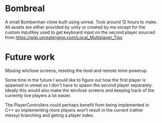 # Bombreal

A small Bomberman clone built using unreal. Took around 12 hours to make. All assets are either provided by unity or created by me except for the custom InputKey used to get keyboard input on the second player sourced from https://wiki.unrealengine.com/Local_Multiplayer_Tips 

# Future work
Missing win/lose screens, reseting the level and remote mine powerup.

Some time in the future I would like to figure out how the first player is spawned in unreal so I don't have to spawn the second player separately. Ideally this would also make the win/lose screens and keeping track of the currently live players a lot easier. 

The PlayerControllers could perhaps benefit from being implemented in C++ so implementing more players won't result in the current (rather messy) branching and geting a player index.
